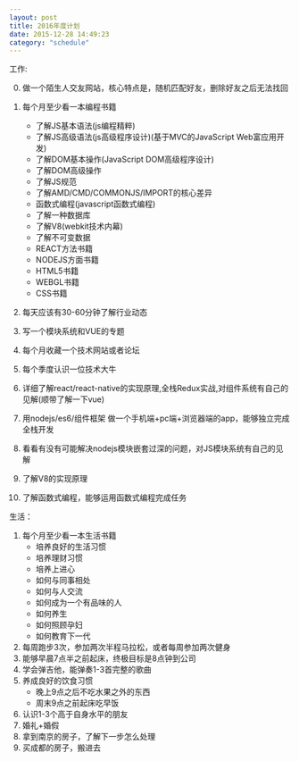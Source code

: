 ```yaml
---
layout: post
title: 2016年度计划
date: 2015-12-28 14:49:23
category: "schedule"
---
```


工作:

0. 做一个陌生人交友网站，核心特点是，随机匹配好友，删除好友之后无法找回
1. 每个月至少看一本编程书籍
	- 了解JS基本语法(js编程精粹)
	- 了解JS高级语法(js高级程序设计)(基于MVC的JavaScript Web富应用开发)
	- 了解DOM基本操作(JavaScript DOM高级程序设计)
	- 了解DOM高级操作
	- 了解JS规范
	- 了解AMD/CMD/COMMONJS/IMPORT的核心差异
	- 函数式编程(javascript函数式编程)
	- 了解一种数据库
	- 了解V8(webkit技术内幕)
	- 了解不可变数据
	- REACT方法书籍
	- NODEJS方面书籍
	- HTML5书籍
	- WEBGL书籍
	- CSS书籍

2. 每天应该有30-60分钟了解行业动态
3. 写一个模块系统和VUE的专题
3. 每个月收藏一个技术网站或者论坛
4. 每个季度认识一位技术大牛
5. 详细了解react/react-native的实现原理,全栈Redux实战,对组件系统有自己的见解(顺带了解一下vue)
6. 用nodejs/es6/组件框架 做一个手机端+pc端+浏览器端的app，能够独立完成全栈开发
7. 看看有没有可能解决nodejs模块嵌套过深的问题，对JS模块系统有自己的见解
8. 了解V8的实现原理
9. 了解函数式编程，能够运用函数式编程完成任务


生活：

1. 每个月至少看一本生活书籍
	- 培养良好的生活习惯
	- 培养理财习惯
	- 培养上进心
	- 如何与同事相处
	- 如何与人交流
	- 如何成为一个有品味的人
	- 如何养生
	- 如何照顾孕妇
	- 如何教育下一代
2. 每周跑步3次，参加两次半程马拉松，或者每周参加两次健身
3. 能够早晨7点半之前起床，终极目标是8点钟到公司
4. 学会弹吉他，能弹奏1-3首完整的歌曲
5. 养成良好的饮食习惯
    - 晚上9点之后不吃水果之外的东西
    - 周末9点之前起床吃早饭
6. 认识1-3个高于自身水平的朋友
7. 婚礼+婚假
8. 拿到南京的房子，了解下一步怎么处理
9. 买成都的房子，搬进去